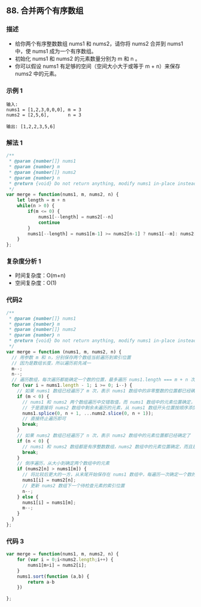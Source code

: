 <!--
 * @Author: your name
 * @Date: 2020-03-09 22:20:59
 * @LastEditTime: 2020-07-15 08:53:12
 * @LastEditors: Please set LastEditors
 * @Description: In User Settings Edit
 * @FilePath: /leetcode_fe/451-500/485_最大连续1的个数.md
 -->
## 88. 合并两个有序数组

### 描述
+ 给你两个有序整数数组 nums1 和 nums2，请你将 nums2 合并到 nums1 中，使 nums1 成为一个有序数组。
+ 初始化 nums1 和 nums2 的元素数量分别为 m 和 n 。
+ 你可以假设 nums1 有足够的空间（空间大小大于或等于 m + n）来保存 nums2 中的元素。


### 示例 1
```
输入:
nums1 = [1,2,3,0,0,0], m = 3
nums2 = [2,5,6],       n = 3

输出: [1,2,2,3,5,6]

```

### 解法 1
```js
/**
 * @param {number[]} nums1
 * @param {number} m
 * @param {number[]} nums2
 * @param {number} n
 * @return {void} Do not return anything, modify nums1 in-place instead.
 */
var merge = function(nums1, m, nums2, n) {
    let length = m + n
    while(n > 0) {
        if(m <= 0) {
            nums1[--length] = nums2[--n]
            continue
        }
        nums1[--length] = nums1[m-1] >= nums2[n-1] ? nums1[--m]: nums2[--n]
    }
};

```

### 复杂度分析 1
+ 时间复杂度：O(m+n)
+ 空间复杂度：O(1)


### 代码2
```js
/**
 * @param {number[]} nums1
 * @param {number} m
 * @param {number[]} nums2
 * @param {number} n
 * @return {void} Do not return anything, modify nums1 in-place instead.
 */
var merge = function (nums1, m, nums2, n) {
  // 用参数 m 和 n，分别保存两个数组当前遍历到索引位置
  // 因为是数组长度，所以遍历前先减一
  m--;
  n--;
  // 遍历数组，每次遍历都能确定一个数的位置，最多遍历 nums1.length === m + n 次
  for (var i = nums1.length - 1; i >= 0; i--) {
    // 如果 nums1 数组已经遍历了 m 次，表示 nums1 数组中的非零整数的位置都已经确定了
    if (m < 0) {
      // nums1 和 nums2 两个数组遍历中交错取值，而 nums1 数组中的元素位置确定，表明 nums2 数组中剩余未遍历的元素都比 nums1 数组中最后一次遍历的元素要小
      // 于是直接将 nums2 数组中剩余未遍历的元素，从 nums1 数组开头位置按顺序添加，并删除 nums2 数组中原来的元素
      nums1.splice(0, n + 1, ...nums2.slice(0, n + 1));
      // 直接终止遍历即可
      break;
    }
    // 如果 nums2 数组已经遍历了 n 次，表示 nums2 数组中的元素位置都已经确定了
    if (n < 0) {
      // nums1 和 nums2 数组都是有序整数数组，nums2 数组中的元素位置确定，而且是从后往前修改 nums1 数组，表明 nums1 数组中剩余未遍历的元素，是有序且无需遍历，即 nums1 数组已经是组合完成并有序的了，直接终止遍历即可
      break;
    }
    // 倒序遍历，从大小到确定两个数组中的元素
    if (nums2[n] > nums1[m]) {
      // 将比较后更大的一方，从末尾开始保存在 nums1 数组中，每遍历一次确定一个数的位置
      nums1[i] = nums2[n];
      // 更新 nums2 数组下一个待检查元素的索引位置
      n--;
    } else {
      nums1[i] = nums1[m];
      m--;
    }
  }
};
```

### 代码 3
```js
var merge = function(nums1, m, nums2, n) {
    for (var i = 0;i<nums2.length;i++) {
        nums1[m+i] = nums2[i];
    }
    nums1.sort(function (a,b) {
        return a-b
    })
    
};
```